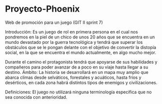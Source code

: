 # Proyecto-Phoenix
Web de promoción para un juego (GIT II sprint 7)

Introducción: Es un juego de rol en primera persona en el cual nos pondremos en la piel de un chico de unos 20 años que se encuentra en un mundo devastado por la guerra tecnológica y tendrá que superar los obstáculos que se le pongan delante con el objetivo de convertir la distopía social, en la que se encuentra el mundo actualmente, en algo mucho mejor.

Durante el camino el protagonista tendrá que apoyarse de sus habilidades y compañeros para poder avanzar de a poco en su viaje hasta llegar a su destino.
Ámbito: La historia se desarrollará en un mapa muy amplio que abarca climas desde selváticos, forestales y acuáticos, hasta fríos y desérticos, en cada zona habrá distintos tipos de enemigos y civilizaciones.

Definiciones: El juego no utilizará ninguna terminología específica que no sea conocida con anterioridad.
